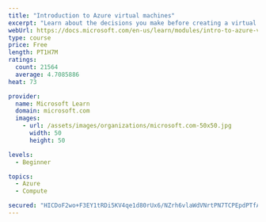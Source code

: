 ```yaml
---
title: "Introduction to Azure virtual machines"
excerpt: "Learn about the decisions you make before creating a virtual machine, the options to create and manage the VM, and the extensions and services you use to manage your VM."
webUrl: https://docs.microsoft.com/en-us/learn/modules/intro-to-azure-virtual-machines/
type: course
price: Free
length: PT1H7M
ratings:
  count: 21564
  average: 4.7085886
heat: 73

provider:
  name: Microsoft Learn
  domain: microsoft.com
  images:
    - url: /assets/images/organizations/microsoft.com-50x50.jpg
      width: 50
      height: 50

levels:
  - Beginner

topics:
  - Azure
  - Compute

secured: "HICDoF2wo+F3EY1tRDi5KV4qe1d80rUx6/NZrh6vlaWdVNrtPN7TCPEpdPTfACwwldL5+Epm3Zeo6zi7g6jK4vz7EQN7GagqQGYo2eMXG2FEK2oPPryWlz6D9RWbanSiAV5gBhj2CRWe3ahkpDKZdCWVRbpKklpwl+lR8YJ3veDTL5Ja0SxX/Pe2rU59Fo5Ikm/xBL8Q1EDA8B74kAtd13EaewOZo9q3lZVI0tCu4jmqgENlUo8wxVrh20bxGYIVGBlfjK2TytZvHs8ZJIdxkR9IywclYvOqzIB+YjgE5/wsg+rs56lr19/SQRYessETtGPOCJKdDXR1vQVAbZMmr0vSebKedUhcQb2a8sT4fZJQIEQ1yKuNwo4gu3YyF6Z52leEGQ9BtcuPWh5HaTcpk7RlwSFD+BUo6Ae7QtWfm2m8UvF479EMk+L8Wrxip8G0;yi0Hj9YhauGd8g6xvAcoaw=="
---
```


